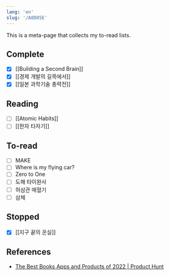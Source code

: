 ```yaml
---
lang: 'en'
slug: '/A8D05E'
---
```


This is a meta-page that collects my to-read lists.

## Complete

- [x] [[Building a Second Brain]]
- [x] [[경제 개발의 길목에서]]
- [x] [[일본 과학기술 총력전]]

## Reading

- [ ] [[Atomic Habits]]
- [ ] [[한자 타자기]]

## To-read

- [ ] MAKE
- [ ] Where is my flying car?
- [ ] Zero to One
- [ ] 도해 타이완사
- [ ] 허삼관 매혈기
- [ ] 삼체

## Stopped

- [x] [[지구 끝의 온실]]

## References

- [The Best Books Apps and Products of 2022 | Product Hunt](https://www.producthunt.com/topics/books?order=most-upvoted)
